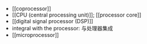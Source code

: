 - [[coprocessor]]
- [[CPU (central processing unit)]]; [[processor core]]
- [[digital signal processor (DSP)]]
- integral with the processor: 与处理器集成
- [[microprocessor]]
